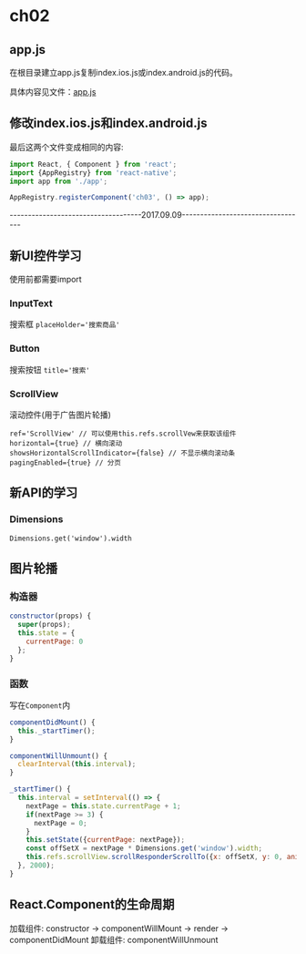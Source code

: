 # ch02

## app.js

在根目录建立app.js复制index.ios.js或index.android.js的代码。  

具体内容见文件：[app.js](app.js)

## 修改index.ios.js和index.android.js

最后这两个文件变成相同的内容:

```javascript
import React, { Component } from 'react';
import {AppRegistry} from 'react-native';
import app from './app';

AppRegistry.registerComponent('ch03', () => app);
```

------------------------------------2017.09.09----------------------------------
## 新UI控件学习
使用前都需要import
### InputText
搜索框
`placeHolder='搜索商品'`

### Button
搜索按钮
`title='搜索'`

### ScrollView
滚动控件(用于广告图片轮播)
```
ref='ScrollView' // 可以使用this.refs.scrollVew来获取该组件
horizontal={true} // 横向滚动
showsHorizontalScrollIndicator={false} // 不显示横向滚动条
pagingEnabled={true} // 分页
```

## 新API的学习

### Dimensions
`Dimensions.get('window').width`

## 图片轮播

### 构造器
```javascript
constructor(props) {
  super(props);
  this.state = {
    currentPage: 0
  };
}
```

### 函数
写在`Component`内
```javascript
componentDidMount() {
  this._startTimer();
}

componentWillUnmount() {
  clearInterval(this.interval);
}

_startTimer() {
  this.interval = setInterval(() => {
    nextPage = this.state.currentPage + 1;
    if(nextPage >= 3) {
      nextPage = 0;
    }
    this.setState({currentPage: nextPage});
    const offSetX = nextPage * Dimensions.get('window').width;
    this.refs.scrollView.scrollResponderScrollTo({x: offSetX, y: 0, animated: true});
  }, 2000);
}
```

## React.Component的生命周期
加载组件: constructor -> componentWillMount -> render -> componentDidMount
卸载组件: componentWillUnmount
